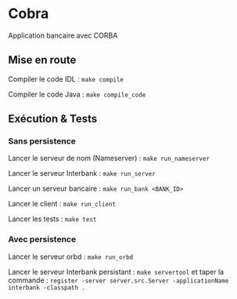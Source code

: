 # Cobra
Application bancaire avec CORBA

## Mise en route
Compiler le code IDL : `make compile`

Compiler le code Java : `make compile_code`

## Exécution & Tests

### Sans persistence
Lancer le serveur de nom (Nameserver) : `make run_nameserver`

Lancer le serveur Interbank : `make run_server`

Lancer un serveur bancaire : `make run_bank <BANK_ID>`

Lancer le client : `make run_client`

Lancer les tests : `make test`

### Avec persistence
Lancer le serveur orbd : `make run_orbd`

Lancer le serveur Interbank persistant : `make servertool`
et taper la commande : `register -server server.src.Server -applicationName interbank -classpath .`